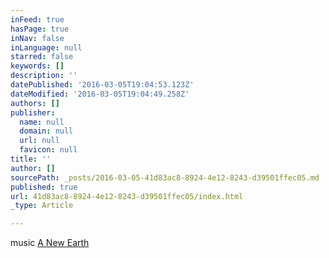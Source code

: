 ```yaml
---
inFeed: true
hasPage: true
inNav: false
inLanguage: null
starred: false
keywords: []
description: ''
datePublished: '2016-03-05T19:04:53.123Z'
dateModified: '2016-03-05T19:04:49.258Z'
authors: []
publisher:
  name: null
  domain: null
  url: null
  favicon: null
title: ''
author: []
sourcePath: _posts/2016-03-05-41d83ac8-8924-4e12-8243-d39501ffec05.md
published: true
url: 41d83ac8-8924-4e12-8243-d39501ffec05/index.html
_type: Article

---
```

music [A New Earth][0]

[0]: https://shiftingwaves.bandcamp.com/